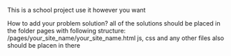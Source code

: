 This is a school project
use it however you want


How to add your problem solution?
all of the solutions should be placed in the folder pages with following structure:
/pages/your_site_name/your_site_name.html
js, css and any other files also should be placen in there